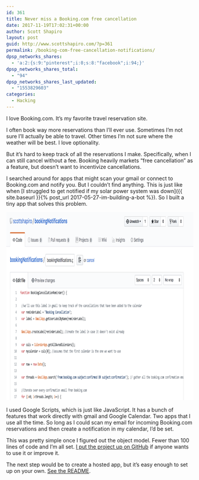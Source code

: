```yaml
---
id: 361
title: Never miss a Booking.com free cancellation
date: 2017-11-19T17:02:31+00:00
author: Scott Shapiro
layout: post
guid: http://www.scottshapiro.com/?p=361
permalink: /booking-com-free-cancellation-notifications/
dpsp_networks_shares:
  - 'a:2:{s:9:"pinterest";i:0;s:8:"facebook";i:94;}'
dpsp_networks_shares_total:
  - "94"
dpsp_networks_shares_last_updated:
  - "1553829603"
categories:
  - Hacking
---
```

I love Booking.com. It&#8217;s my favorite travel reservation site.

I often book way more reservations than I&#8217;ll ever use. Sometimes I&#8217;m not sure I&#8217;ll actually be able to travel. Other times I&#8217;m not sure where the weather will be best. I love optionality.

But it&#8217;s hard to keep track of all the reservations I make. Specifically, when I can still cancel without a fee. Booking heavily markets &#8220;free cancellation&#8221; as a feature, but doesn&#8217;t want to incentivize cancellations.

I searched around for apps that might scan your gmail or connect to Booking.com and notify you. But I couldn&#8217;t find anything. This is just like when [I struggled to get notified if my solar power system was down]({{ site.baseurl }}{% post_url 2017-05-27-im-building-a-bot %}).
So I built a tiny app that solves this problem.

<img src="/wp-content/uploads/2017/11/Screen-Shot-2017-11-19-at-4.57.55-PM-1024x505.png" alt="" width="1024" height="505" /> 

I used Google Scripts, which is just like JavaScript. It has a bunch of features that work directly with gmail and Google Calendar. Two apps that I use all the time. So long as I could scan my email for incoming Booking.com reservations and then create a notification in my calendar, I&#8217;d be set.

This was pretty simple once I figured out the object model. Fewer than 100 lines of code and I&#8217;m all set. [I put the project up on GitHub](https://github.com/scottshapiro/bookingNotifications) if anyone wants to use it or improve it.

The next step would be to create a hosted app, but it&#8217;s easy enough to set up on your own. [See the README](https://github.com/scottshapiro/bookingNotifications/blob/master/README.md).
